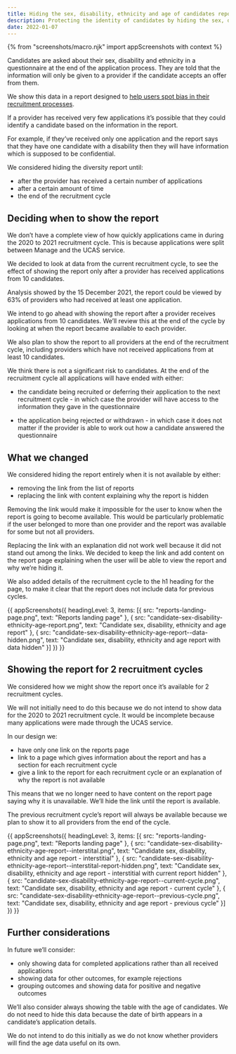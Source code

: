 ```yaml
---
title: Hiding the sex, disability, ethnicity and age of candidates report
description: Protecting the identity of candidates by hiding the sex, disability, ethnicity and age of candidates report until a provider has received applications from 10 candidates.
date: 2022-01-07
---
```

{% from "screenshots/macro.njk" import appScreenshots with context %}

Candidates are asked about their sex, disability and ethnicity in a questionnaire at the end of the application process. They are told that the information will only be given to a provider if the candidate accepts an offer from them.

We show this data in a report designed to [help users spot bias in their recruitment processes](/manage-teacher-training-applications/simplifying-how-we-help-users-spot-bias-in-their-recruitment-processes/).

If a provider has received very few applications it’s possible that they could identify a candidate based on the information in the report.

For example, if they’ve received only one application and the report says that they have one candidate with a disability then they will have information which is supposed to be confidential.

We considered hiding the diversity report until:

- after the provider has received a certain number of applications
- after a certain amount of time
- the end of the recruitment cycle

## Deciding when to show the report

We don’t have a complete view of how quickly applications came in during the 2020 to 2021 recruitment cycle. This is because applications were split between Manage and the UCAS service.

We decided to look at data from the current recruitment cycle, to see the effect of showing the report only after a provider has received applications from 10 candidates.

Analysis showed by the 15 December 2021, the report could be viewed by 63% of providers who had received at least one application.

We intend to go ahead with showing the report after a provider receives applications from 10 candidates. We’ll review this at the end of the cycle by looking at when the report became available to each provider.

We also plan to show the report to all providers at the end of the recruitment cycle, including providers which have not received applications from at least 10 candidates.

We think there is not a significant risk to candidates. At the end of the recruitment cycle all applications will have ended with either:

- the candidate being recruited or deferring their application to the next recruitment cycle - in which case the provider will have access to the information they gave in the questionnaire

- the application being rejected or withdrawn - in which case it does not matter if the provider is able to work out how a candidate answered the questionnaire

## What we changed

We considered hiding the report entirely when it is not available by either:

- removing the link from the list of reports
- replacing the link with content explaining why the report is hidden

Removing the link would make it impossible for the user to know when the report is going to become available. This would be particularly problematic if the user belonged to more than one provider and the report was available for some but not all providers.

Replacing the link with an explanation did not work well because it did not stand out among the links. We decided to keep the link and add content on the report page explaining when the user will be able to view the report and why we’re hiding it.

We also added details of the recruitment cycle to the h1 heading for the page, to make it clear that the report does not include data for previous cycles.

{{ appScreenshots({
  headingLevel: 3,
  items: [{
    src: "reports-landing-page.png",
    text: "Reports landing page"
  }, {
    src: "candidate-sex-disability-ethnicity-age-report.png",
    text: "Candidate sex, disability, ethnicity and age report"
  }, {
    src: "candidate-sex-disability-ethnicity-age-report--data-hidden.png",
    text: "Candidate sex, disability, ethnicity and age report with data hidden"
  }]
}) }}

## Showing the report for 2 recruitment cycles

We considered how we might show the report once it’s available for 2 recruitment cycles.

We will not initially need to do this because we do not intend to show data for the 2020 to 2021 recruitment cycle. It would be incomplete because many applications were made through the UCAS service.

In our design we:

- have only one link on the reports page
- link to a page which gives information about the report and has a section for each recruitment cycle
- give a link to the report for each recruitment cycle or an explanation of why the report is not available

This means that we no longer need to have content on the report page saying why it is unavailable. We’ll hide the link until the report is available.

The previous recruitment cycle’s report will always be available because we plan to show it to all providers from the end of the cycle.

{{ appScreenshots({
  headingLevel: 3,
  items: [{
    src: "reports-landing-page.png",
    text: "Reports landing page"
  }, {
    src: "candidate-sex-disability-ethnicity-age-report--interstital.png",
    text: "Candidate sex, disability, ethnicity and age report - interstitial"
  }, {
    src: "candidate-sex-disability-ethnicity-age-report--interstital-report-hidden.png",
    text: "Candidate sex, disability, ethnicity and age report - interstitial with current report hidden"
  }, {
    src: "candidate-sex-disability-ethnicity-age-report--current-cycle.png",
    text: "Candidate sex, disability, ethnicity and age report - current cycle"
  }, {
    src: "candidate-sex-disability-ethnicity-age-report--previous-cycle.png",
    text: "Candidate sex, disability, ethnicity and age report - previous cycle"
  }]
}) }}

## Further considerations

In future we’ll consider:

- only showing data for completed applications rather than all received applications
- showing data for other outcomes, for example rejections
- grouping outcomes and showing data for positive and negative outcomes

We’ll also consider always showing the table with the age of candidates. We do not need to hide this data because the date of birth appears in a candidate’s application details.

We do not intend to do this initially as we do not know whether providers will find the age data useful on its own.
